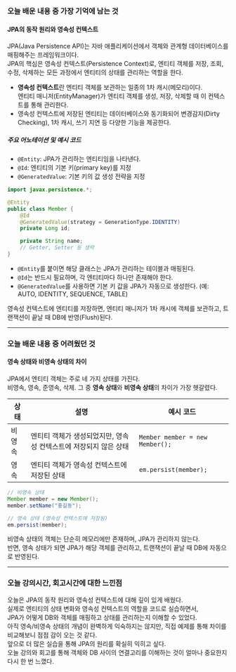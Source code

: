 ### 오늘 배운 내용 중 가장 기억에 남는 것

#### JPA의 동작 원리와 영속성 컨텍스트

JPA(Java Persistence API)는 자바 애플리케이션에서 객체와 관계형 데이터베이스를 매핑해주는 프레임워크이다.   
JPA의 핵심은 영속성 컨텍스트(Persistence Context)로, 엔티티 객체를 저장, 조회, 수정, 삭제하는 모든 과정에서 엔티티의 상태를 관리하는 역할을 한다.  

- **영속성 컨텍스트**란 엔티티 객체를 보관하는 일종의 1차 캐시(메모리)이다.  
엔티티 매니저(EntityManager)가 엔티티 객체를 생성, 저장, 삭제할 때 이 컨텍스트를 통해 관리한다. 
- 영속성 컨텍스트에 저장된 엔티티는 데이터베이스와 동기화되어 변경감지(Dirty Checking), 1차 캐시, 쓰기 지연 등 다양한 기능을 제공한다. 

##### 주요 어노테이션 및 예시 코드

- `@Entity`: JPA가 관리하는 엔티티임을 나타낸다. 
- `@Id`: 엔티티의 기본 키(primary key)를 지정
- `@GeneratedValue`: 기본 키의 값 생성 전략을 지정

```java
import javax.persistence.*;

@Entity
public class Member {
    @Id
    @GeneratedValue(strategy = GenerationType.IDENTITY)
    private Long id;

    private String name;
    // Getter, Setter 등 생략
}
```

- `@Entity`를 붙이면 해당 클래스는 JPA가 관리하는 테이블과 매핑된다.
- `@Id`는 반드시 필요하며, 각 엔티티마다 하나만 존재해야 한다.
- `@GeneratedValue`를 사용하면 기본 키 값을 JPA가 자동으로 생성한다. (예: AUTO, IDENTITY, SEQUENCE, TABLE)

영속성 컨텍스트에 엔티티를 저장하면, 엔티티 매니저가 1차 캐시에 객체를 보관하고, 트랜잭션이 끝날 때 DB에 반영(Flush)된다.

***

### 오늘 배운 내용 중 어려웠던 것

#### 영속 상태와 비영속 상태의 차이

JPA에서 엔티티 객체는 주로 네 가지 상태를 가진다.  
비영속, 영속, 준영속, 삭제. 그 중 **영속 상태**와 **비영속 상태**의 차이가 가장 헷갈렸다.  

| 상태      | 설명                                      | 예시 코드                                      |
|-----------|-----------------------------------------|------------------------------------------------|
| 비영속    | 엔티티 객체가 생성되었지만, 영속성 컨텍스트에 저장되지 않은 상태 | `Member member = new Member();`                |
| 영속      | 엔티티 객체가 영속성 컨텍스트에 저장된 상태             | `em.persist(member);`                          |

```java
// 비영속 상태
Member member = new Member();
member.setName("홍길동");

// 영속 상태 (영속성 컨텍스트에 저장됨)
em.persist(member);
```

비영속 상태의 객체는 단순히 메모리에만 존재하며, JPA가 관리하지 않는다.  
반면, 영속 상태가 되면 JPA가 해당 객체를 관리하고, 트랜잭션이 끝날 때 DB에 자동으로 반영된다.

***

### 오늘 강의시간, 회고시간에 대한 느낀점

오늘은 JPA의 동작 원리와 영속성 컨텍스트에 대해 깊이 있게 배웠다.  
실제로 엔티티의 상태 변화와 영속성 컨텍스트의 역할을 코드로 실습하면서,  
JPA가 어떻게 DB와 객체를 매핑하고 상태를 관리하는지 이해할 수 있었다.  
아직 영속/비영속 상태의 개념이 완벽하게 익숙하지는 않지만, 직접 예제를 통해 차이를 비교해보니 점점 감이 오는 것 같다.  
앞으로 더 많은 실습을 통해 JPA의 원리를 확실히 익히고 싶다.  
오늘 강의와 회고를 통해 객체와 DB 사이의 연결고리를 이해하는 것이 얼마나 중요한지 다시 한 번 느꼈다.